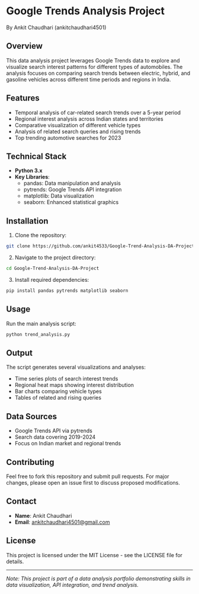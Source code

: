 # Google Trends Analysis Project
By Ankit Chaudhari (ankitchaudhari4501)

## Overview
This data analysis project leverages Google Trends data to explore and visualize search interest patterns for different types of automobiles. The analysis focuses on comparing search trends between electric, hybrid, and gasoline vehicles across different time periods and regions in India.

## Features
- Temporal analysis of car-related search trends over a 5-year period
- Regional interest analysis across Indian states and territories
- Comparative visualization of different vehicle types
- Analysis of related search queries and rising trends
- Top trending automotive searches for 2023

## Technical Stack
- **Python 3.x**
- **Key Libraries**:
  - pandas: Data manipulation and analysis
  - pytrends: Google Trends API integration
  - matplotlib: Data visualization
  - seaborn: Enhanced statistical graphics

## Installation

1. Clone the repository:
```bash
git clone https://github.com/ankit4533/Google-Trend-Analysis-DA-Project.git
```

2. Navigate to the project directory:
```bash
cd Google-Trend-Analysis-DA-Project
```

3. Install required dependencies:
```bash
pip install pandas pytrends matplotlib seaborn
```

## Usage
Run the main analysis script:
```bash
python trend_analysis.py
```

## Output
The script generates several visualizations and analyses:
- Time series plots of search interest trends
- Regional heat maps showing interest distribution
- Bar charts comparing vehicle types
- Tables of related and rising queries

## Data Sources
- Google Trends API via pytrends
- Search data covering 2019-2024
- Focus on Indian market and regional trends

## Contributing
Feel free to fork this repository and submit pull requests. For major changes, please open an issue first to discuss proposed modifications.

## Contact
- **Name**: Ankit Chaudhari
- **Email**: ankitchaudhari4501@gmail.com

## License
This project is licensed under the MIT License - see the LICENSE file for details.

---
*Note: This project is part of a data analysis portfolio demonstrating skills in data visualization, API integration, and trend analysis.*
